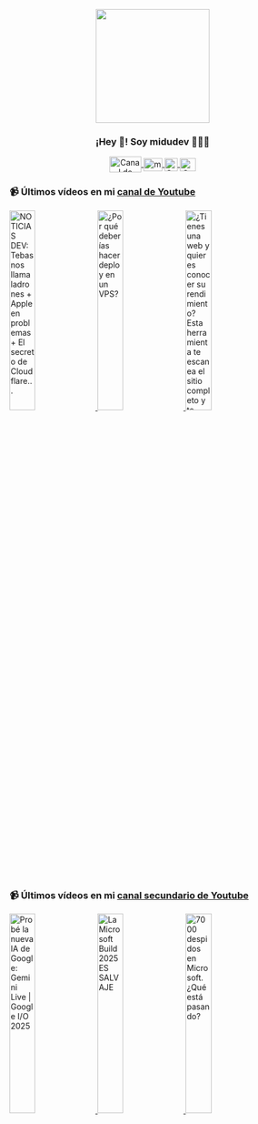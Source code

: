 <p align="center" width="300">
   <img align="center" width="200" src="https://user-images.githubusercontent.com/1561955/106762302-fda9de00-6635-11eb-99be-3ef744e60c0e.png" />
   <h3 align="center">¡Hey 👋! Soy midudev 👨🏻‍💻</h3>
</p>

<p align="center">
   <a href="https://twitch.tv/midudev" target="blank">
    <img align="center" src="https://upload.wikimedia.org/wikipedia/commons/c/ce/Twitch_logo_2019.svg" alt="Canal de Twitch de midudev" height="28px" width="56px" />
  </a>
  <span style="width: 8px;"> </span>
   <a href="https://youtube.com/midudev" target="blank">
    <img align="center" src="https://upload.wikimedia.org/wikipedia/commons/0/09/YouTube_full-color_icon_%282017%29.svg" alt="midudev" height="23px" width="33px" />
  </a>
  <span style="width: 8px;"> </span>
  <a href="https://instagram.com/midu.dev" target="blank">
    <img align="center" src="https://upload.wikimedia.org/wikipedia/commons/e/e7/Instagram_logo_2016.svg" alt="Canal de Instagram de midu.dev" height="23px" width="23px" />
  </a>
  <span style="width: 8px;"> </span>
  <a href="https://twitter.com/midudev" target="blank">
    <img align="center" src="https://upload.wikimedia.org/wikipedia/commons/thumb/6/6f/Logo_of_Twitter.svg/2491px-Logo_of_Twitter.svg.png" alt="Canal de Twitter de midudev" height="23px" width="28px" />
  </a>
</p>

### 📹 Últimos vídeos en mi [canal de Youtube](https://youtube.com/midudev?sub_confirmation=1)

<a href='https://youtu.be/qk5KUdUxdOk' target='_blank'>
  <img width='30%' src='https://img.youtube.com/vi/qk5KUdUxdOk/mqdefault.jpg' alt='NOTICIAS DEV: Tebas nos llama ladrones + Apple en problemas + El secreto de Cloudflare...' />
</a>
<a href='https://youtu.be/kwVNpfru6pk' target='_blank'>
  <img width='30%' src='https://img.youtube.com/vi/kwVNpfru6pk/mqdefault.jpg' alt='¿Por qué deberías hacer deploy en un VPS?' />
</a>
<a href='https://youtu.be/c98XHf8yb14' target='_blank'>
  <img width='30%' src='https://img.youtube.com/vi/c98XHf8yb14/mqdefault.jpg' alt='¿Tienes una web y quieres conocer su rendimiento? Esta herramienta te escanea el sitio completo y te' />
</a>

### 📹 Últimos vídeos en mi [canal secundario de Youtube](https://youtube.com/midulive?sub_confirmation=1)

<a href='https://youtu.be/T9kSPKY7Z_A' target='_blank'>
  <img width='30%' src='https://img.youtube.com/vi/T9kSPKY7Z_A/mqdefault.jpg' alt='Probé la nueva IA de Google: Gemini Live | Google I/O 2025' />
</a>
<a href='https://youtu.be/zOcsRF4JdSE' target='_blank'>
  <img width='30%' src='https://img.youtube.com/vi/zOcsRF4JdSE/mqdefault.jpg' alt='La Microsoft Build 2025 ES SALVAJE' />
</a>
<a href='https://youtu.be/CMDQWXHWT0E' target='_blank'>
  <img width='30%' src='https://img.youtube.com/vi/CMDQWXHWT0E/mqdefault.jpg' alt='7000 despidos en Microsoft. ¿Qué está pasando?' />
</a>